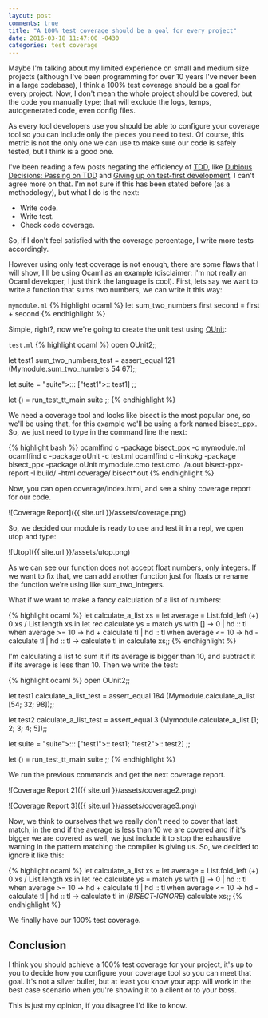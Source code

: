 ```yaml
---
layout: post
comments: true
title: "A 100% test coverage should be a goal for every project"
date: 2016-03-18 11:47:00 -0430
categories: test coverage
---
```

Maybe I'm talking about my limited experience on small and medium size projects
(although I've been programming for over 10 years I've never been in a large codebase), I think a 100% test coverage
should be a goal for every project. Now, I don't mean the whole project should be covered, but the code you manually
type; that will exclude the logs, temps, autogenerated code, even config files.

As every tool developers use you should be able to configure your coverage tool so you can include only the
pieces you need to test. Of course, this metric is not the only one we can use to make sure our code is safely tested,
but I think is a good one.

I've been reading a few posts negating the efficiency of [TDD](https://en.wikipedia.org/wiki/Test-driven_development),
like [Dubious Decisions: Passing on TDD](http://www.thecaucus.net/#/content/caucus/tech_blog/432) and
[Giving up on test-first development](http://iansommerville.com/systems-software-and-technology/giving-up-on-test-first-development/).
I can't agree more on that. I'm not sure if this has been stated before (as a methodology), but what I do is the next:

- Write code.
- Write test.
- Check code coverage.

So, if I don't feel satisfied with the coverage percentage, I write more tests accordingly.

However using only test coverage is not enough, there are some flaws that I will show,
I'll be using Ocaml as an example (disclaimer: I'm not really an Ocaml developer, 
I just think the language is cool). 
First, lets say we want to write a function that sums two numbers, we can write it this way:

`mymodule.ml`
{% highlight ocaml %}
let sum_two_numbers first second = first + second
{% endhighlight %}

Simple, right?, now we're going to create the unit test using [OUnit](http://ounit.forge.ocamlcore.org/):

`test.ml`
{% highlight ocaml %}
open OUnit2;;

let test1 sum_two_numbers_test = assert_equal 121 (Mymodule.sum_two_numbers 54 67);;

let suite =
"suite">:::
  ["test1">:: test1]
;;

let () =
  run_test_tt_main suite
;;
{% endhighlight %}

We need a coverage tool and looks like bisect is the most popular one, so we'll be using that, for this example
we'll be using a fork named [bisect_ppx](https://github.com/rleonid/bisect_ppx). 
So, we just need to type in the command line the next:

{% highlight bash %}
ocamlfind c -package bisect_ppx -c mymodule.ml
ocamlfind c -package oUnit -c test.ml
ocamlfind c -linkpkg -package bisect_ppx -package oUnit mymodule.cmo test.cmo
./a.out
bisect-ppx-report -I build/ -html coverage/ bisect*.out
{% endhighlight %}

Now, you can open coverage/index.html, and see a shiny coverage report for our code.

![Coverage Report]({{ site.url }}/assets/coverage.png)

So, we decided our module is ready to use and test it in a repl, we open utop and type:

![Utop]({{ site.url }}/assets/utop.png)

As we can see our function does not accept float numbers, only integers. If we want to fix that, we can add another function
just for floats or rename the function we're using like sum_two_integers.

What if we want to make a fancy calculation of a list of numbers:

{% highlight ocaml %}
let calculate_a_list xs = 
  let average = List.fold_left (+) 0 xs / List.length xs in 
  let rec calculate ys = match ys with
    [] -> 0
  | hd :: tl when average >= 10 -> hd + calculate tl
  | hd :: tl when average <= 10 -> hd - calculate tl
  | hd :: tl -> calculate tl in
  calculate xs;;
{% endhighlight %}

I'm calculating a list to sum it if its average is bigger than 10, and subtract it if its average is less than 10. Then we write
the test:

{% highlight ocaml %}
open OUnit2;;

let test1 calculate_a_list_test = assert_equal 184 (Mymodule.calculate_a_list [54; 32; 98]);;

let test2 calculate_a_list_test = assert_equal 3 (Mymodule.calculate_a_list [1; 2; 3; 4; 5]);;

let suite =
"suite">:::
  ["test1">:: test1;
   "test2">:: test2]
;;

let () =
  run_test_tt_main suite
;;
{% endhighlight %}

We run the previous commands and get the next coverage report.

![Coverage Report 2]({{ site.url }}/assets/coverage2.png)

![Coverage Report 3]({{ site.url }}/assets/coverage3.png)

Now, we think to ourselves that we really don't need to cover that last match, in the end if the average is less than 10
we are covered and if it's bigger we are covered as well, we just include it to stop the exhaustive warning 
in the pattern matching the compiler is giving us. So, we decided to ignore it like this:

{% highlight ocaml %}
let calculate_a_list xs = 
  let average = List.fold_left (+) 0 xs / List.length xs in 
  let rec calculate ys = match ys with
    [] -> 0
  | hd :: tl when average >= 10 -> hd + calculate tl
  | hd :: tl when average <= 10 -> hd - calculate tl
  | hd :: tl -> calculate tl in (*BISECT-IGNORE*)
  calculate xs;;
{% endhighlight %}

We finally have our 100% test coverage.

## **Conclusion**

I think you should achieve a 100% test coverage for your project, it's up to you to decide how you configure your coverage tool
so you can meet that goal. It's not a silver bullet, but at least you know your app will work in the best case scenario 
when you're showing it to a client or to your boss.

This is just my opinion, if you disagree I'd like to know.
